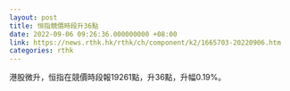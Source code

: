 ```yaml
---
layout: post
title: 恒指競價時段升36點
date: 2022-09-06 09:26:36.000000000 +08:00
link: https://news.rthk.hk/rthk/ch/component/k2/1665703-20220906.htm
categories: rthk
---
```


港股微升，恒指在競價時段報19261點，升36點，升幅0.19%。
